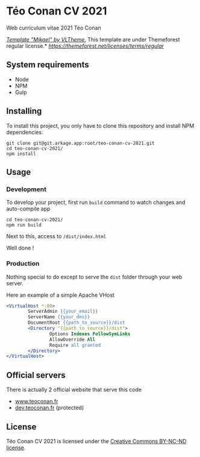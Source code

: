 # Téo Conan CV 2021

Web curriculum vitae 2021 Téo Conan

[*Template "Mikael" by VLTheme*](https://themeforest.net/item/mikael-modern-creative-cvresume-html5-template/27081107), This template are under Themeforest regular license.*
*https://themeforest.net/licenses/terms/regular*

## System requirements

- Node
- NPM
- Gulp

## Installing

 To install this project, you only have to clone this repository and install NPM dependencies.

```shell
git clone git@git.arkage.app:root/teo-conan-cv-2021.git
cd teo-conan-cv-2021/
npm install
```

## Usage

### Development

To develop your project, first run `build` command to watch changes and auto-compile app

```shell
cd teo-conan-cv-2021/
npm run build
```

Next to this, access to `/dist/index.html`

Well done !

### Production

Nothing special to do except to serve the `dist` folder through your web server.

Here an example of a simple Apache VHost

```apache
<VirtualHost *:80>
        ServerAdmin {{your_email}}
        ServerName {{your_dns}}
        DocumentRoot {{path_to_source}}/dist
		<Directory "{{path_to_source}}/dist">
                Options Indexes FollowSymLinks
                AllowOverride All
                Require all granted
        </Directory>
</VirtualHost>

```

## Official servers

There is actually 2 official website that serve this code

- www.teoconan.fr
- [dev.teoconan.fr](https://dev.teoconan.fr) (protected)

## License

Téo Conan CV 2021 is licensed under the [Creative Commons BY-NC-ND license](https://git.arkage.app/root/teo-conan-cv-2021/-/blob/master/LICENSE).